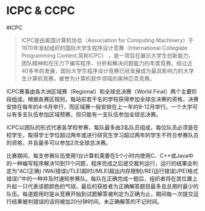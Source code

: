 ICPC & CCPC
================
#ICPC
>ICPC是由美国计算机协会（Association for Computing Machinery）于1970年发起组织的国际大学生程序设计竞赛（International Collegiate Programming Contest,简称ICPC） ，是一项旨在展示大学生创新能力、团队精神和在压力下编写程序、分析和解决问题能力的年度竞赛。经过近40多年的发展，国际大学生程序设计竞赛已经发展成为最具影响力的大学生计算机竞赛，被誉为计算机软件领域的奥林匹克竞赛。<br>

ICPC赛事由各大洲区域赛（Regional）和全球总决赛（World Final）两个主要阶段组成。根据各赛区规则，每站前若干名的学校获得参加全球总决赛的资格，决赛安排在每年的4-6月举行，而区域赛一般安排在上一年的9-12月举行。一个大学可以有多支队伍参加区域预赛，但只能有一支队伍参加全球总决赛。<br>

ICPC以团队的形式代表各学校参赛，每队最多由3名队员组成，每位队员必须是在校学生，取得学士学位超过两年或进行研究生学习超过两年的学生不符合参赛队员的资格，并且最多可以参加2次全球总决赛。<br>

比赛期间，每支参赛队伍使用1台计算机需要在5个小时内使用C、C++或Java中的一种编写程序解决10到11个问题，程序完成之后提交裁判运行，运行的结果会判定为“AC(正确) /WA(错误)/TLE(超时)/MLE(超出内存限制)/RE(运行错误)/PE(格式错误)”中的一种并及时通知参赛队。每队在正确完成一题后，组织者将在其位置上升起一只代表该题颜色的气球。最后的获胜者为正确解答题目最多且总用时最少的队伍。每道题用时是从竞赛开始到试题解答被判定为正确为止，期间每一次提交运行结果被判错误的话将被加20分钟时间，未正确解答的不记时间。<br>

